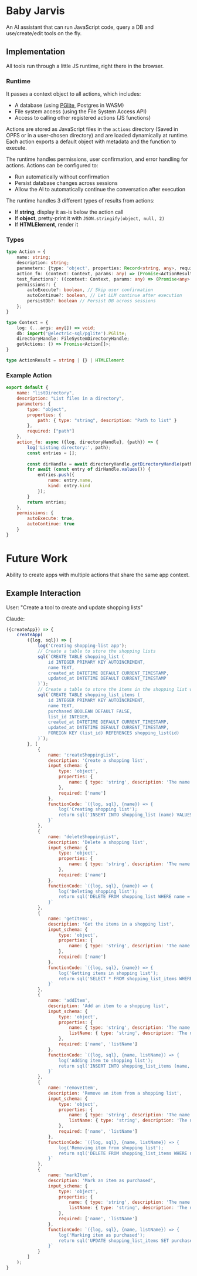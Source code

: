 # Baby Jarvis

An AI assistant that can run JavaScript code, query a DB and use/create/edit tools on the fly.

## Implementation

All tools run through a little JS runtime, right there in the browser.

### Runtime

It passes a context object to all actions, which includes:

- A database (using [PGlite](https://pglite.dev/), Postgres in WASM)
- File system access (using the File System Access API)
- Access to calling other registered actions (JS functions)

Actions are stored as JavaScript files in the `actions` directory (Saved in OPFS or in a user-chosen directory) and are loaded dynamically at runtime. Each action exports a default object with metadata and the function to execute.

The runtime handles permissions, user confirmation, and error handling for actions. Actions can be configured to:
- Run automatically without confirmation
- Persist database changes across sessions
- Allow the AI to automatically continue the conversation after execution

The runtime handles 3 different types of results from actions:
- If **string**, display it as-is below the action call
- If **object**, pretty-print it with `JSON.stringify(object, null, 2)`
- If **HTMLElement**, render it

### Types

```typescript
type Action = {
    name: string;
    description: string;
    parameters: {type: 'object', properties: Record<string, any>, required?: string[]};
    action_fn: (context: Context, params: any) => (Promise<ActionResult> | ActionResult);
    test_functions?: ((context: Context, params: any) => (Promise<any> | any))[];
    permissions?: {
        autoExecute?: boolean, // Skip user confirmation
        autoContinue?: boolean, // Let LLM continue after execution
        persistDb?: boolean // Persist DB across sessions
    };
}
```

```typescript
type Context = {
    log: (...args: any[]) => void;
    db: import('@electric-sql/pglite').PGlite;
    directoryHandle: FileSystemDirectoryHandle;
    getActions: () => Promise<Action[]>;
}
```

```typescript
type ActionResult = string | {} | HTMLElement
```

### Example Action

```javascript
export default {
    name: "listDirectory",
    description: "List files in a directory",
    parameters: {
        type: "object",
        properties: {
            path: { type: "string", description: "Path to list" }
        },
        required: ["path"]
    },
    action_fn: async ({log, directoryHandle}, {path}) => {
        log('Listing directory:', path);
        const entries = [];
        
        const dirHandle = await directoryHandle.getDirectoryHandle(path);
        for await (const entry of dirHandle.values()) {
            entries.push({
                name: entry.name,
                kind: entry.kind
            });
        }
        return entries;
    },
    permissions: {
        autoExecute: true,
        autoContinue: true
    }
}
```

# Future Work

Ability to create apps with multiple actions that share the same app context.

## Example Interaction
User: "Create a tool to create and update shopping lists"

Claude:
```javascript
({createApp}) => {
    createApp(
        ({log, sql}) => {
            log('Creating shopping-list app');
            // Create a table to store the shopping lists
            sql(`CREATE TABLE shopping_list (
                id INTEGER PRIMARY KEY AUTOINCREMENT, 
                name TEXT, 
                created_at DATETIME DEFAULT CURRENT_TIMESTAMP, 
                updated_at DATETIME DEFAULT CURRENT_TIMESTAMP
            )`);
            // Create a table to store the items in the shopping list with a foreign key to the shopping list
            sql(`CREATE TABLE shopping_list_items (
                id INTEGER PRIMARY KEY AUTOINCREMENT, 
                name TEXT, 
                purchased BOOLEAN DEFAULT FALSE, 
                list_id INTEGER, 
                created_at DATETIME DEFAULT CURRENT_TIMESTAMP, 
                updated_at DATETIME DEFAULT CURRENT_TIMESTAMP, 
                FOREIGN KEY (list_id) REFERENCES shopping_list(id)
            )`);
        }, [
            {
                name: 'createShoppingList',
                description: 'Create a shopping list',
                input_schema: {
                    type: 'object',
                    properties: {
                        name: { type: 'string', description: 'The name of the item' },
                    },
                    required: ['name']
                },
                functionCode: `({log, sql}, {name}) => {
                    log('Creating shopping list');
                    return sql('INSERT INTO shopping_list (name) VALUES (${name})');
                }`
            },
            {
                name: 'deleteShoppingList',
                description: 'Delete a shopping list',
                input_schema: {
                    type: 'object',
                    properties: {
                        name: { type: 'string', description: 'The name of the item' },
                    },
                    required: ['name']
                },
                functionCode: `({log, sql}, {name}) => {
                    log('Deleting shopping list');
                    return sql('DELETE FROM shopping_list WHERE name = ${name}');
                }`
            },
            {
                name: 'getItems',
                description: 'Get the items in a shopping list',
                input_schema: {
                    type: 'object',
                    properties: {
                        name: { type: 'string', description: 'The name of the shopping list' },
                    },
                    required: ['name']
                },
                functionCode: `({log, sql}, {name}) => {
                    log('Getting items in shopping list');
                    return sql('SELECT * FROM shopping_list_items WHERE list_name = ${name}');
                }`
            },
            {
                name: 'addItem',
                description: 'Add an item to a shopping list',
                input_schema: {
                    type: 'object',
                    properties: {
                        name: { type: 'string', description: 'The name of the item' },
                        listName: { type: 'string', description: 'The name of the shopping list' },
                    },
                    required: ['name', 'listName']
                },
                functionCode: `({log, sql}, {name, listName}) => {
                    log('Adding item to shopping list');
                    return sql('INSERT INTO shopping_list_items (name, list_name) VALUES (${name}, ${listName})');
                }`
            },
            {
                name: 'removeItem',
                description: 'Remove an item from a shopping list',
                input_schema: {
                    type: 'object',
                    properties: {
                        name: { type: 'string', description: 'The name of the item' },
                        listName: { type: 'string', description: 'The name of the shopping list' },
                    },
                    required: ['name', 'listName']
                },
                functionCode: `({log, sql}, {name, listName}) => {
                    log('Removing item from shopping list');
                    return sql('DELETE FROM shopping_list_items WHERE name = ${name} AND list_name = ${listName}');
                }`
            },
            {
                name: 'markItem',
                description: 'Mark an item as purchased',
                input_schema: {
                    type: 'object',
                    properties: {
                        name: { type: 'string', description: 'The name of the item' },
                        listName: { type: 'string', description: 'The name of the shopping list' },
                    },
                    required: ['name', 'listName']
                },
                functionCode: `({log, sql}, {name, listName}) => {
                    log('Marking item as purchased');
                    return sql('UPDATE shopping_list_items SET purchased = true WHERE name = ${name} AND list_name = ${listName}');
                }`
            }
        ]
    );
}
```
